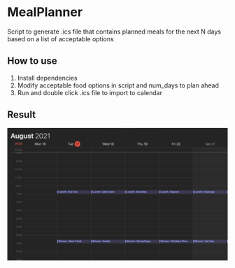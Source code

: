 # MealPlanner
Script to generate .ics file that contains planned meals for the next N days based on a list of acceptable options

## How to use

1. Install dependencies
2. Modify acceptable food options in script and num_days to plan ahead
3. Run and double click .ics file to import to calendar

## Result

![result.png](result.png)
